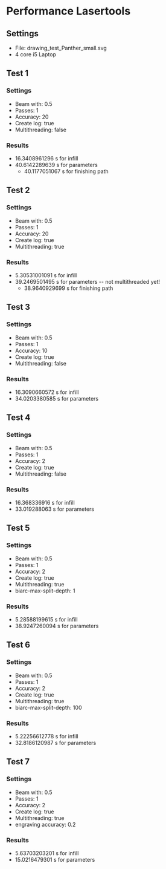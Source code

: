# Performance Lasertools

## Settings
- File: drawing_test_Panther_small.svg
- 4 core i5 Laptop

## Test 1
### Settings
- Beam with: 0.5
- Passes: 1
- Accuracy: 20
- Create log: true
- Multithreading: false

### Results
- 16.3408961296 s for infill 
- 40.6142289639 s for parameters 
    - 40.1177051067 s for finishing path 

## Test 2
### Settings
- Beam with: 0.5
- Passes: 1
- Accuracy: 20
- Create log: true
- Multithreading: true

### Results
- 5.30531001091 s for infill 
- 39.2469501495 s for parameters -- not multithreaded yet!
    - 38.9640929699 s for finishing path

## Test 3
### Settings
- Beam with: 0.5
- Passes: 1
- Accuracy: 10
- Create log: true
- Multithreading: false

### Results
- 16.3090660572 s for infill 
- 34.0203380585 s for parameters 

## Test 4
### Settings
- Beam with: 0.5
- Passes: 1
- Accuracy: 2
- Create log: true
- Multithreading: false

### Results
- 16.368336916 s for infill 
- 33.019288063 s for parameters 

## Test 5
### Settings
- Beam with: 0.5
- Passes: 1
- Accuracy: 2
- Create log: true
- Multithreading: true
- biarc-max-split-depth: 1

### Results
- 5.28588199615 s for infill 
- 38.9247260094 s for parameters 

## Test 6
### Settings
- Beam with: 0.5
- Passes: 1
- Accuracy: 2
- Create log: true
- Multithreading: true
- biarc-max-split-depth: 100

### Results
- 5.22256612778 s for infill 
- 32.8186120987 s for parameters 

## Test 7
### Settings
- Beam with: 0.5
- Passes: 1
- Accuracy: 2
- Create log: true
- Multithreading: true
- engraving accuracy: 0.2

### Results
- 5.63703203201 s for infill 
- 15.0216479301 s for parameters 

